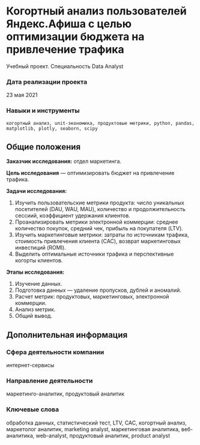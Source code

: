 # Когортный анализ пользователей Яндекс.Афиша с целью оптимизации бюджета на привлечение трафика
Учебный проект. Специальность Data Analyst

### Дата реализации проекта

23 мая 2021

### Навыки и инструменты

    когортный анализ, unit-экономика, продуктовые метрики, python, pandas, matplotlib, plotly, seaborn, scipy

## Общие положения

**Заказчик исследования:** отдел маркетинга.

**Цель исследования** — оптимизировать бюджет на привлечение трафика.

**Задачи исследования:**

1. Изучить пользовательские метрики продукта: число уникальных посетителей (DAU, WAU, MAU), количество и продолжительность сессиий, коэффициент удержания клиентов.
2. Проанализировать метрики электронной коммерции: среднее количество покупок, средний чек, прибыль на покупателя (LTV).
3. Изучить маркетинговые метрики: затраты по источникам трафика, стоимость привлечения клиента (CAC), возврат маркетинговых инвестиций (ROMI).
4. Выделить оптимальные источники трафика и перспективные когорты клиентов.

**Этапы исследования:**

1. Изучение данных.
2. Подготовка данных — удаление пропусков, дублей и аномалий.
3. Расчет метрик: продуктовых, маркетинговых, электронной коммерции.
4. Анализ метрик.
5. Общий вывод.

## Дополнительная информация

### Сфера деятельности компании

интернет-сервисы

### Направление деятельности

маркетинго-аналитик, продуктовый аналитик

### Ключевые слова

обработка данных, статистический тест, LTV, CAC, когортный анализ, маркетолог аналитик, marketing analyst, маркетинговая аналитика, веб-аналитика, web-analyst, продуктовый аналитик, product analyst
